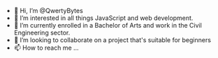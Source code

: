 - 👋 Hi, I’m @QwertyBytes
- 👀 I’m interested in all things JavaScript and web development.
- 🌱 I’m currently enrolled in a Bachelor of Arts and work in the Civil Engineering sector.
- 💞️ I’m looking to collaborate on a project that's suitable for beginners
- 📫 How to reach me ...

<!---
QwertyBytes/QwertyBytes is a ✨ special ✨ repository because its `README.md` (this file) appears on your GitHub profile.
You can click the Preview link to take a look at your changes.
--->
